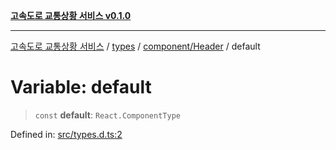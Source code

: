 [**고속도로 교통상황 서비스 v0.1.0**](../../../../README.md)

***

[고속도로 교통상황 서비스](../../../../modules.md) / [types](../../../README.md) / [component/Header](../README.md) / default

# Variable: default

> `const` **default**: `React.ComponentType`

Defined in: [src/types.d.ts:2](https://github.com/ksheyon123/road-status-preview/blob/d56258a23fae54155a9cd30000ae39fff6269a67/src/types.d.ts#L2)
